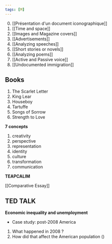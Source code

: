 ```yaml
---
tags: [M] 
---
```

0. [[Présentation d'un document iconographique]]
1. [[Time and space]]
2. [[Images and Magazine covers]]
3. [[Advertisements]]
4. [[Analyzing speeches]]
5. [[Short stories or novels]]
6. [[Analyzing poems]]
7. [[Active and Passive voice]]
8. [[Undocumented immigration]]

## Books
1. The Scarlet Letter
2. King Lear
3. Houseboy
4. Tartuffe
5. Songs of Sorrow
6. Strength to Love

**7 concepts**
1. creativity
2. perspective
3. representation
4. identity
5. culture
6. transformation
7. communication

**TEAPCALIM**

[[Comparative Essay]]


## TED TALK
**Economic inequality and unemployment**
- Case study: post-2008 America

1. What happened in 2008 ?
2. How did that affect the American population ()